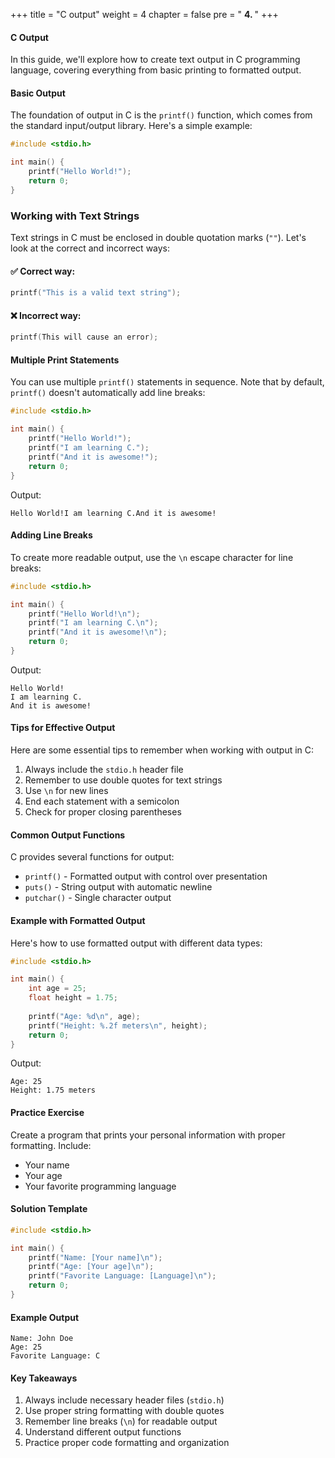 +++
title = "C output"
weight = 4
chapter = false
pre = " <b> 4. </b> "
+++


#### C Output

In this guide, we'll explore how to create text output in C programming language, covering everything from basic printing to formatted output.

#### Basic Output

The foundation of output in C is the `printf()` function, which comes from the standard input/output library. Here's a simple example:

```c
#include <stdio.h>

int main() {
    printf("Hello World!");
    return 0;
}
```

### Working with Text Strings

Text strings in C must be enclosed in double quotation marks (`""`). Let's look at the correct and incorrect ways:

#### ✅ Correct way:
```c
printf("This is a valid text string");
```

#### ❌ Incorrect way:
```c
printf(This will cause an error);
```

#### Multiple Print Statements

You can use multiple `printf()` statements in sequence. Note that by default, `printf()` doesn't automatically add line breaks:

```c
#include <stdio.h>

int main() {
    printf("Hello World!");
    printf("I am learning C.");
    printf("And it is awesome!");
    return 0;
}
```

Output:
```
Hello World!I am learning C.And it is awesome!
```

#### Adding Line Breaks

To create more readable output, use the `\n` escape character for line breaks:

```c
#include <stdio.h>

int main() {
    printf("Hello World!\n");
    printf("I am learning C.\n");
    printf("And it is awesome!\n");
    return 0;
}
```

Output:
```
Hello World!
I am learning C.
And it is awesome!
```

#### Tips for Effective Output

Here are some essential tips to remember when working with output in C:

1. Always include the `stdio.h` header file
2. Remember to use double quotes for text strings
3. Use `\n` for new lines
4. End each statement with a semicolon
5. Check for proper closing parentheses

#### Common Output Functions

C provides several functions for output:

- `printf()` - Formatted output with control over presentation
- `puts()` - String output with automatic newline
- `putchar()` - Single character output

#### Example with Formatted Output

Here's how to use formatted output with different data types:

```c
#include <stdio.h>

int main() {
    int age = 25;
    float height = 1.75;
    
    printf("Age: %d\n", age);
    printf("Height: %.2f meters\n", height);
    return 0;
}
```

Output:
```
Age: 25
Height: 1.75 meters
```

#### Practice Exercise

Create a program that prints your personal information with proper formatting. Include:
- Your name
- Your age
- Your favorite programming language

#### Solution Template
```c
#include <stdio.h>

int main() {
    printf("Name: [Your name]\n");
    printf("Age: [Your age]\n");
    printf("Favorite Language: [Language]\n");
    return 0;
}
```

#### Example Output
```
Name: John Doe
Age: 25
Favorite Language: C
```

#### Key Takeaways

1. Always include necessary header files (`stdio.h`)
2. Use proper string formatting with double quotes
3. Remember line breaks (`\n`) for readable output
4. Understand different output functions
5. Practice proper code formatting and organization

